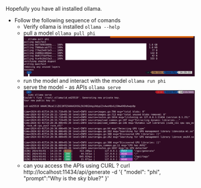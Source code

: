 Hopefully you have all installed ollama. 

- Follow the following sequence of comands
	- Verify ollama is installed 
		```ollama --help```
	- pull a model 
		```ollama pull phi```
		![alt text](./images/ollama/ollama_pull.png)
	- run the model and interact with the model
		```ollama run phi```
	- serve the model - as APIs
		```ollama serve```
		![alt text](./images/ollama/ollama_serve.png)
	- can you access the APIs using CURL ?
	  	curl http://localhost:11434/api/generate -d '{
  			"model": "phi",
			"prompt":"Why is the sky blue?"
			}'
